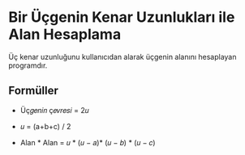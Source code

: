 # Bir Üçgenin Kenar Uzunlukları ile Alan Hesaplama 

Üç kenar uzunluğunu kullanıcıdan alarak üçgenin alanını hesaplayan programdır. 

## Formüller 

- Üç𝑔𝑒𝑛𝑖𝑛 ç𝑒𝑣𝑟𝑒𝑠𝑖 = 2𝑢 

- 𝑢 = (a+b+c) / 2

- Alan * Alan = 𝑢 * (𝑢 − 𝑎)* (𝑢 − 𝑏) * (𝑢 − 𝑐)
